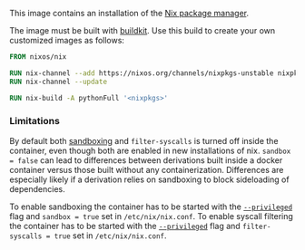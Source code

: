 This image contains an installation of the [Nix package manager](https://nixos.org/nix/).

The image must be built with [buildkit].
Use this build to create your own customized images as follows:

[buildkit]: https://docs.docker.com/go/buildkit/

```Dockerfile
FROM nixos/nix

RUN nix-channel --add https://nixos.org/channels/nixpkgs-unstable nixpkgs
RUN nix-channel --update

RUN nix-build -A pythonFull '<nixpkgs>'
```

### Limitations

By default both [sandboxing] and `filter-syscalls` is turned off inside the container, even though both are enabled in new installations of nix.
`sandbox = false` can lead to differences between derivations built inside a docker container versus those built without any containerization.
Differences are especially likely if a derivation relies on sandboxing to block sideloading of dependencies.

[sandboxing]: https://nixos.org/manual/nix/stable/#conf-sandbox

To enable sandboxing the container has to be started with the  [`--privileged`] flag and `sandbox = true` set in `/etc/nix/nix.conf`.
To enable syscall filtering the container has to be started with the  [`--privileged`] flag and `filter-syscalls = true` set in `/etc/nix/nix.conf`.

[`--privileged`]: https://docs.docker.com/engine/reference/run/#runtime-privilege-and-linux-capabilities
